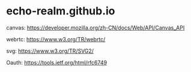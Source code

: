 # echo-realm.github.io

canvas: https://developer.mozilla.org/zh-CN/docs/Web/API/Canvas_API

webrtc: https://www.w3.org/TR/webrtc/

svg: https://www.w3.org/TR/SVG2/

Oauth: https://tools.ietf.org/html/rfc6749
